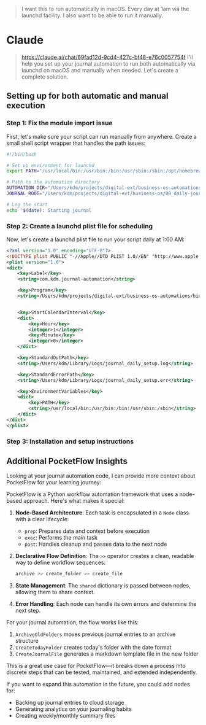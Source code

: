 > I want this to run automatically in macOS. Every day at 1am via the launchd facility. I also want to be able to run it manually.

# Claude

> https://claude.ai/chat/69fad12d-9cd4-427c-bf48-e76c0057754f
> I'll help you set up your journal automation to run both automatically via launchd on macOS and manually when needed. Let's create a complete solution.

## Setting up for both automatic and manual execution

### Step 1: Fix the module import issue

First, let's make sure your script can run manually from anywhere. Create a small shell script wrapper that handles the path issues:

```bash
#!/bin/bash

# Set up environment for launchd
export PATH="/usr/local/bin:/usr/bin:/bin:/usr/sbin:/sbin:/opt/homebrew/bin"

# Path to the automation directory
AUTOMATION_DIR="/Users/kdm/projects/digital-ext/business-os-automations"
JOURNAL_ROOT="/Users/kdm/projects/digital-ext/business-os/00_daily-journal"

# Log the start
echo "$(date): Starting journal
```

### Step 2: Create a launchd plist file for scheduling

Now, let's create a launchd plist file to run your script daily at 1:00 AM:

```xml
<?xml version="1.0" encoding="UTF-8"?>
<!DOCTYPE plist PUBLIC "-//Apple//DTD PLIST 1.0//EN" "http://www.apple.com/DTDs/PropertyList-1.0.dtd">
<plist version="1.0">
<dict>
    <key>Label</key>
    <string>com.kdm.journal-automation</string>

    <key>Program</key>
    <string>/Users/kdm/projects/digital-ext/business-os-automations/bin/run_journal_daily_setup.sh</string>


    <key>StartCalendarInterval</key>
    <dict>
        <key>Hour</key>
        <integer>1</integer>
        <key>Minute</key>
        <integer>0</integer>
    </dict>

    <key>StandardOutPath</key>
    <string>/Users/kdm/Library/Logs/journal_daily_setup.log</string>

    <key>StandardErrorPath</key>
    <string>/Users/kdm/Library/Logs/journal_daily_setup.err</string>

    <key>EnvironmentVariables</key>
    <dict>
        <key>PATH</key>
        <string>/usr/local/bin:/usr/bin:/bin:/usr/sbin:/sbin</string>
    </dict>
</dict>
</plist>
```

### Step 3: Installation and setup instructions

## Additional PocketFlow Insights

Looking at your journal automation code, I can provide more context about PocketFlow for your learning journey:

PocketFlow is a Python workflow automation framework that uses a node-based approach. Here's what makes it special:

1. **Node-Based Architecture**: Each task is encapsulated in a `Node` class with a clear lifecycle:

   - `prep`: Prepares data and context before execution
   - `exec`: Performs the main task
   - `post`: Handles cleanup and passes data to the next node

2. **Declarative Flow Definition**: The `>>` operator creates a clean, readable way to define workflow sequences:

   ```python
   archive >> create_folder >> create_file
   ```

3. **State Management**: The `shared` dictionary is passed between nodes, allowing them to share context.

4. **Error Handling**: Each node can handle its own errors and determine the next step.

For your journal automation, the flow works like this:

1. `ArchiveOldFolders` moves previous journal entries to an archive structure
2. `CreateTodayFolder` creates today's folder with the date format
3. `CreateJournalFile` generates a markdown template file in the new folder

This is a great use case for PocketFlow—it breaks down a process into discrete steps that can be tested, maintained, and extended independently.

If you want to expand this automation in the future, you could add nodes for:

- Backing up journal entries to cloud storage
- Generating analytics on your journaling habits
- Creating weekly/monthly summary files
